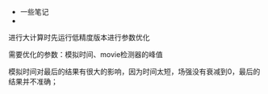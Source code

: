 - 一些笔记
- 
进行大计算时先运行低精度版本进行参数优化

需要优化的参数：模拟时间、movie检测器的峰值


模拟时间对最后的结果有很大的影响，因为时间太短，场强没有衰减到0，最后的结果并不准确；